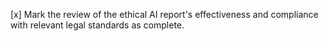 [x] Mark the review of the ethical AI report's effectiveness and compliance with relevant legal standards as complete.